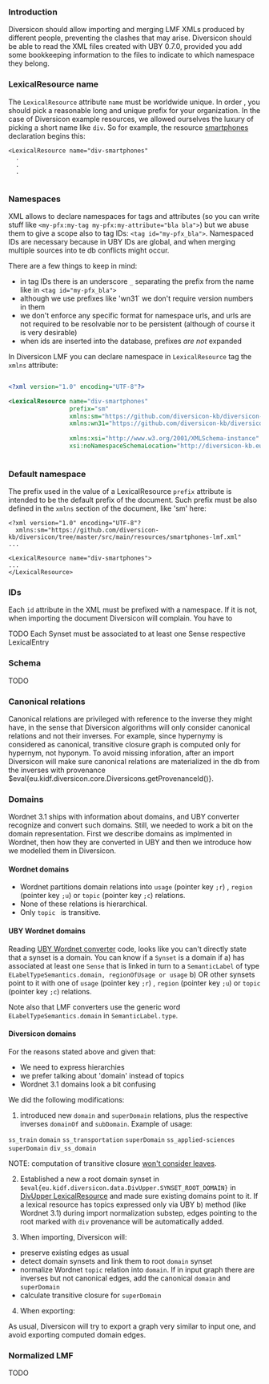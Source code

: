 ### Introduction

Diversicon should allow importing and merging LMF XMLs produced by different people,
preventing the clashes that may arise. 
Diversicon should be able to read the XML files created with UBY 0.7.0, provided you
add some bookkeeping information to the files to indicate to which namespace they belong.  
  
### LexicalResource name

The `LexicalResource` attribute `name` must be worldwide unique. In order , you should pick a 
reasonable long and unique prefix for your organization. In the case of Diversicon example resources, 
we allowed ourselves the luxury of picking a short name like `div`. So for example, the resource 
[smartphones](https://github.com/diversicon-kb/diversicon-model/blob/master/src/main/resources/smartphones.xml) 
declaration begins this: 

```
<LexicalResource name="div-smartphones"
  .
  .
  .
				
```


### Namespaces
  
XML allows to declare namespaces for tags and attributes 
(so you can write stuff like `<my-pfx:my-tag my-pfx:my-attribute="bla bla">`)
 but we abuse them to give a scope also to tag IDs: `<tag id="my-pfx_bla">`. 
Namespaced IDs are necessary because in UBY IDs are global, and when merging multiple sources into te db 
conflicts might occur. 

There are a few things to keep in mind:

- in tag IDs there is an underscore `_` separating the prefix from the name like in `<tag id="my-pfx_bla">`
- although we use prefixes like 'wn31` we don't require version numbers in them
- we don't enforce any specific format for namespace urls, and urls are not required 
to be resolvable nor to be persistent (although of course it is very desirable)
- when ids are inserted into the database, prefixes _are not_ expanded

   
In Diversicon LMF you can declare namespace in `LexicalResource` tag the `xmlns`
attribute:

```xml

<?xml version="1.0" encoding="UTF-8"?>

<LexicalResource name="div-smartphones"				 
				 prefix="sm"				 
  				 xmlns:sm="https://github.com/diversicon-kb/diversicon-model/blob/master/src/main/resources/smartphones.xml"
  				 xmlns:wn31="https://github.com/diversicon-kb/diversicon-wordnet-3.1"
				 				 				 
                 xmlns:xsi="http://www.w3.org/2001/XMLSchema-instance"
				 xsi:noNamespaceSchemaLocation="http://diversicon-kb.eu/schema/1.0/diversicon.xsd">  
  
```
 

### Default namespace

The prefix used in the value of a LexicalResource `prefix` attribute is intended to be
the default prefix of the document. Such prefix must be also defined in the `xmlns` 
section of the document, like 'sm' here:

```    
<?xml version="1.0" encoding="UTF-8"?
  xmlns:sm="https://github.com/diversicon-kb/diversicon/tree/master/src/main/resources/smartphones-lmf.xml"
...
      
<LexicalResource name="div-smartphones">
...
</LexicalResource>

```



### IDs

Each `id` attribute in the XML must be prefixed with a namespace. If it is not, when importing the 
document Diversicon will complain. You have to 


TODO Each Synset must be associated to at least one Sense respective LexicalEntry
 

### Schema
TODO

### Canonical relations
Canonical relations are privileged with reference to the inverse they might have, in the sense that Diversicon algorithms will only consider canonical relations and not their inverses.
For example, since hypernymy is considered as canonical, transitive closure graph is computed only for hypernym, not hyponym. To avoid missing inforation, after an import Diversicon will make sure canonical relations are materialized in the db from the inverses with provenance $eval{eu.kidf.diversicon.core.Diversicons.getProvenanceId()}. 


### Domains

Wordnet 3.1 ships with information about domains, and UBY converter recognize and convert such domains.
Still, we needed to work a bit on the domain representation. First we describe domains as implmented in Wordnet, 
then how they are converted in UBY and then we introduce how we modelled them in Diversicon. 

#### Wordnet domains

* Wordnet partitions domain relations into  `usage` (pointer key `;r`) , `region` (pointer key `;u`) or `topic` (pointer key `;c`) relations. 
* None of these relations is hierarchical. 
* Only `topic ` is transitive. 

#### UBY Wordnet domains 

Reading [UBY Wordnet converter](https://github.com/diversicon-kb/dkpro-uby/issues/3) code, looks like
you can't directly state that a synset is a domain.  You can know if a `Synset` is a domain if
a)  has associated at least one `Sense` that is linked in turn to a `SemanticLabel` of type `ELabelTypeSemantics.domain, regionOfUsage or usage`
b) OR other synsets point to it with one of `usage` (pointer key `;r`) , `region` (pointer key `;u`) or `topic` (pointer key `;c`) relations. 

Note also that LMF converters use the generic word `ELabelTypeSemantics.domain` in `SemanticLabel.type`.

#### Diversicon domains

For the reasons stated above and given that:

* We need to express hierarchies
* we prefer talking about 'domain' instead of topics
* Wordnet 3.1 domains look a bit confusing


We did the following modifications:

1) introduced new `domain` and `superDomain` relations, plus the respective inverses `domainOf` and `subDomain`. Example of usage:

`ss_train` `domain` `ss_transportation` `superDomain` `ss_applied-sciences` `superDomain` `div_ss_domain`

NOTE: computation of transitive closure [won't consider leaves](https://github.com/diversicon-kb/diversicon-core/issues/32).

2) Established a new a root domain synset in `$eval{eu.kidf.diversicon.data.DivUpper.SYNSET_ROOT_DOMAIN}` in [DivUpper LexicalResource](https://github.com/diversicon-kb/diversicon-model/blob/master/src/main/resources/div-upper.xml) and made sure existing domains point to it. If a lexical resource has topics expressed only via UBY b) method (like Wordnet 3.1) during import normalization substep, edges pointing to the root marked with `div` provenance will be automatically added.

3) When importing, Diversicon will:

* preserve existing edges as usual
* detect domain synsets and link them to root `domain` synset 
* normalize Wordnet `topic` relation into `domain`. If in input graph there are inverses but not canonical edges, add the canonical `domain` and `superDomain`
* calculate transitive closure for `superDomain`

4) When exporting:

As usual, Diversicon will try to export a graph very similar to input one, and avoid exporting computed domain edges.


### Normalized LMF
TODO
